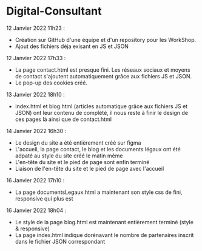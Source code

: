 # Digital-Consultant

12 Janvier 2022 11h23 :
- Création sur GitHub d'une équipe et d'un repository pour les WorkShop. 
- Ajout des fichiers déja exisant en JS et JSON

12 Janvier 2022 17h33 :
- La page contact.html est presque fini. Les réseaux sociaux et moyens de contact s'ajoutent automatiquement grâce aux fichiers JS et JSON.
- Le pop-up des cookies créé.

13 Janvier 2022 18h10 :
- index.html et blog.html (articles automatique grâce aux fichiers JS et JSON) ont leur contenu de complété, il nous reste à finir le design de ces pages là ainsi que de contact.html


14 Janvier 2022  16h30 :

- Le design du site a été entièrement créé sur figma
- L'accueil, la page contact, le blog et les documents légaux ont été adpaté au style du site créé le matin même
- L'en-tête du site et le pied de page sont enfin terminé 
- Liaison de l'en-tête du site et le pied de page avec l'accueil

16 Janvier 2022 17h10 :
- La page documentsLegaux.html a maintenant son style css de fini, responsive qui plus est

16 Janvier 2022 18h04 :
- Le style de la page blog.html est maintenant entièrement terminé (style & responsive)
- La page index.html indique dorénavant le nombre de partenaires inscrit dans le fichier JSON correspondant
